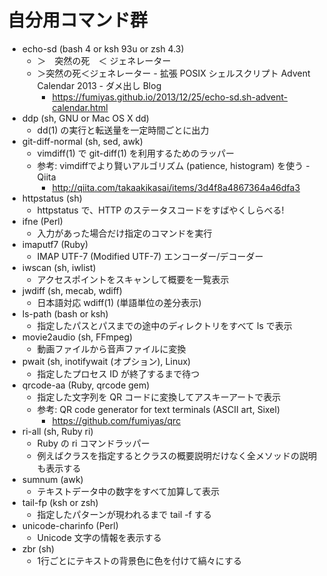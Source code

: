 # 自分用コマンド群

  * echo-sd (bash 4 or ksh 93u or zsh 4.3)
    * ＞　突然の死　＜ ジェネレーター
    * ＞突然の死＜ジェネレーター - 拡張 POSIX シェルスクリプト Advent Calendar 2013 - ダメ出し Blog
      * https://fumiyas.github.io/2013/12/25/echo-sd.sh-advent-calendar.html
  * ddp (sh, GNU or Mac OS X dd)
    * dd(1) の実行と転送量を一定時間ごとに出力
  * git-diff-normal (sh, sed, awk)
    * vimdiff(1) で git-diff(1) を利用するためのラッパー
    * 参考: vimdiffでより賢いアルゴリズム (patience, histogram) を使う - Qiita
      * http://qiita.com/takaakikasai/items/3d4f8a4867364a46dfa3
  * httpstatus (sh)
    * httpstatus で、HTTP のステータスコードをすばやくしらべる!
  * ifne (Perl)
    * 入力があった場合だけ指定のコマンドを実行
  * imaputf7 (Ruby)
    * IMAP UTF-7 (Modified UTF-7) エンコーダー/デコーダー
  * iwscan (sh, iwlist)
    * アクセスポイントをスキャンして概要を一覧表示
  * jwdiff (sh, mecab, wdiff)
    * 日本語対応 wdiff(1) (単語単位の差分表示)
  * ls-path (bash or ksh)
    * 指定したパスとパスまでの途中のディレクトリをすべて ls で表示
  * movie2audio (sh, FFmpeg)
    * 動画ファイルから音声ファイルに変換
  * pwait (sh, inotifywait (オプション), Linux)
    * 指定したプロセス ID が終了するまで待つ
  * qrcode-aa (Ruby, qrcode gem)
    * 指定した文字列を QR コードに変換してアスキーアートで表示
    * 参考: QR code generator for text terminals (ASCII art, Sixel)
      * https://github.com/fumiyas/qrc
  * ri-all (sh, Ruby ri)
    * Ruby の ri コマンドラッパー
    * 例えばクラスを指定するとクラスの概要説明だけなく全メソッドの説明も表示する
  * sumnum (awk)
    * テキストデータ中の数字をすべて加算して表示
  * tail-fp (ksh or zsh)
    * 指定したパターンが現われるまで tail -f する
  * unicode-charinfo (Perl)
    * Unicode 文字の情報を表示する
  * zbr (sh)
    * 1行ごとにテキストの背景色に色を付けて縞々にする


